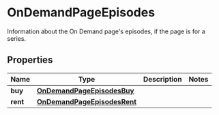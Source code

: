

# OnDemandPageEpisodes

Information about the On Demand page's episodes, if the page is for a series.

## Properties

| Name | Type | Description | Notes |
|------------ | ------------- | ------------- | -------------|
|**buy** | [**OnDemandPageEpisodesBuy**](OnDemandPageEpisodesBuy.md) |  |  |
|**rent** | [**OnDemandPageEpisodesRent**](OnDemandPageEpisodesRent.md) |  |  |



